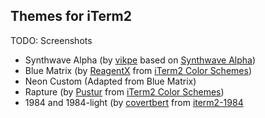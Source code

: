 ## Themes for iTerm2

TODO: Screenshots

- Synthwave Alpha (by [vikpe](https://github.com/vikpe) based on [Synthwave Alpha](https://github.com/vikpe/synthwave-alpha))
- Blue Matrix (by [ReagentX](https://github.com/ReagentX) from [iTerm2 Color Schemes](https://github.com/mbadolato/iTerm2-Color-Schemes/blob/master/README.md#blue-matrix))
- Neon Custom (Adapted from Blue Matrix)
- Rapture (by [Pustur](https://github.com/Pustur) from [iTerm2 Color Schemes](https://github.com/mbadolato/iTerm2-Color-Schemes/blob/master/README.md#rapture))
- 1984 and 1984-light (by [covertbert](https://github.com/covertbert) from [iterm2-1984](https://github.com/covertbert/iterm2-1984)

